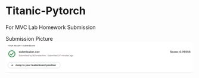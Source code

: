 # Titanic-Pytorch
For MVC Lab Homework Submission

Submission Picture
![alt text](https://github.com/bconstantine/Titanic-Pytorch/blob/main/titanic_submission.png?raw=true)
